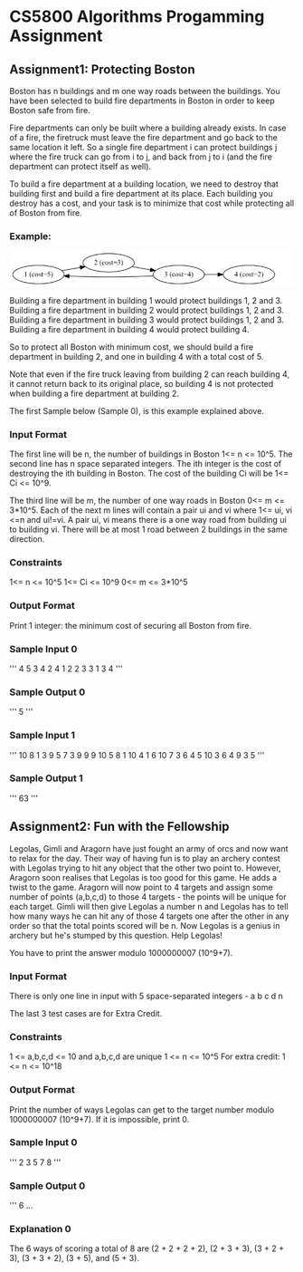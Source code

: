 # CS5800 Algorithms Progamming Assignment

## Assignment1: Protecting Boston

Boston has n buildings and m one way roads between the buildings. You have been selected to build fire departments in Boston in order to keep Boston safe from fire.

Fire departments can only be built where a building already exists. In case of a fire, the firetruck must leave the fire department and go back to the same location it left. So a single fire department i can protect buildings j where the fire truck can go from i to j, and back from j to i (and the fire department can protect itself as well).

To build a fire department at a building location, we need to destroy that building first and build a fire department at its place. Each building you destroy has a cost, and your task is to minimize that cost while protecting all of Boston from fire.

### Example:

![Example](https://github.com/Apocrypse/CS5800_Algorithms/blob/master/pa1_example.png?raw=true)

Building a fire department in building 1 would protect buildings 1, 2 and 3. Building a fire department in building 2 would protect buildings 1, 2 and 3. Building a fire department in building 3 would protect buildings 1, 2 and 3. Building a fire department in building 4 would protect building 4.

So to protect all Boston with minimum cost, we should build a fire department in building 2, and one in building 4 with a total cost of 5.

Note that even if the fire truck leaving from building 2 can reach building 4, it cannot return back to its original place, so building 4 is not protected when building a fire department at building 2.

The first Sample below (Sample 0), is this example explained above.

### Input Format

The first line will be n, the number of buildings in Boston 1<= n <= 10^5. The second line has n space separated integers. The ith integer is the cost of destroying the ith building in Boston. The cost of the building Ci will be 1<= Ci <= 10^9.

The third line will be m, the number of one way roads in Boston 0<= m <= 3*10^5. Each of the next m lines will contain a pair ui and vi where 1<= ui, vi <=n and ui!=vi. A pair ui, vi means there is a one way road from building ui to building vi. There will be at most 1 road between 2 buildings in the same direction.

### Constraints

1<= n <= 10^5 1<= Ci <= 10^9 0<= m <= 3*10^5

### Output Format

Print 1 integer: the minimum cost of securing all Boston from fire.

### Sample Input 0

'''
4
5 3 4 2
4
1 2
2 3
3 1
3 4
'''

### Sample Output 0

'''
5
'''

### Sample Input 1

'''
10
8 1 3 9 5 7 3 9 9 9
10
5 8
1 10
4 1
6 10
7 3
6 4
5 10
3 6
4 9
3 5
'''

### Sample Output 1

'''
63
'''

## Assignment2: Fun with the Fellowship

Legolas, Gimli and Aragorn have just fought an army of orcs and now want to relax for the day. Their way of having fun is to play an archery contest with Legolas trying to hit any object that the other two point to. However, Aragorn soon realises that Legolas is too good for this game. He adds a twist to the game. Aragorn will now point to 4 targets and assign some number of points (a,b,c,d) to those 4 targets - the points will be unique for each target. Gimli will then give Legolas a number n and Legolas has to tell how many ways he can hit any of those 4 targets one after the other in any order so that the total points scored will be n. Now Legolas is a genius in archery but he's stumped by this question. Help Legolas!

You have to print the answer modulo 1000000007 (10^9+7).

### Input Format

There is only one line in input with 5 space-separated integers - a b c d n

The last 3 test cases are for Extra Credit.

### Constraints

1 <= a,b,c,d <= 10 and a,b,c,d are unique 1 <= n <= 10^5 For extra credit: 1 <= n <= 10^18

### Output Format

Print the number of ways Legolas can get to the target number modulo 1000000007 (10^9+7). If it is impossible, print 0.

### Sample Input 0

'''
2 3 5 7 8
'''

### Sample Output 0

'''
6
...

### Explanation 0

The 6 ways of scoring a total of 8 are (2 + 2 + 2 + 2), (2 + 3 + 3), (3 + 2 + 3), (3 + 3 + 2), (3 + 5), and (5 + 3).
